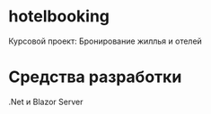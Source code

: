 # hotelbooking
Курсовой проект: Бронирование жиллья и отелей
# Средства разработки
.Net и Blazor Server
